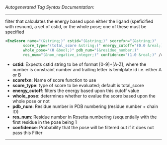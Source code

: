 <!-- THIS IS AN AUTOGENERATED FILE: Don't edit it directly, instead change the schema definition in the code itself. -->

_Autogenerated Tag Syntax Documentation:_

---
filter that calculates the energy based upon either the ligand (speficified with resnum), a set of cstid, or the whole pose; one of these must be specified

```xml
<EnzScore name="(&string;)" cstid="(&string;)" scorefxn="(&string;)"
        score_type="(total_score &string;)" energy_cutoff="(0.0 &real;)"
        whole_pose="(0 &bool;)" pdb_num="(&residue_number;)"
        res_num="(&non_negative_integer;)" confidence="(1.0 &real;)" />
```

-   **cstid**: Expects cstid string to be of format [0-9]+[A-Z], where the number is constraint number and trailing letter is temlplate id i.e. either A or B
-   **scorefxn**: Name of score function to use
-   **score_type**: type of score to be evaluated; default is total_score
-   **energy_cutoff**: filters the energy based upon this cutoff value
-   **whole_pose**: determines whether to evalue the score based upon the whole pose or not
-   **pdb_num**: Residue number in PDB numbering (residue number + chain ID)
-   **res_num**: Residue number in Rosetta numbering (sequentially with the first residue in the pose being 1
-   **confidence**: Probability that the pose will be filtered out if it does not pass this Filter

---
